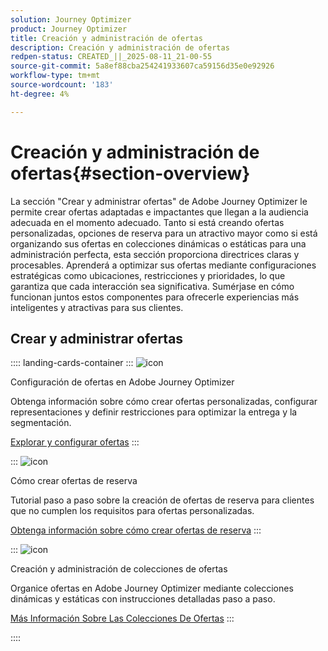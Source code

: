```yaml
---
solution: Journey Optimizer
product: Journey Optimizer
title: Creación y administración de ofertas
description: Creación y administración de ofertas
redpen-status: CREATED_||_2025-08-11_21-00-55
source-git-commit: 5a8ef88cba254241933607ca59156d35e0e92926
workflow-type: tm+mt
source-wordcount: '183'
ht-degree: 4%

---
```



# Creación y administración de ofertas{#section-overview}

La sección &quot;Crear y administrar ofertas&quot; de Adobe Journey Optimizer le permite crear ofertas adaptadas e impactantes que llegan a la audiencia adecuada en el momento adecuado. Tanto si está creando ofertas personalizadas, opciones de reserva para un atractivo mayor como si está organizando sus ofertas en colecciones dinámicas o estáticas para una administración perfecta, esta sección proporciona directrices claras y procesables. Aprenderá a optimizar sus ofertas mediante configuraciones estratégicas como ubicaciones, restricciones y prioridades, lo que garantiza que cada interacción sea significativa. Sumérjase en cómo funcionan juntos estos componentes para ofrecerle experiencias más inteligentes y atractivas para sus clientes.

## Crear y administrar ofertas

:::: landing-cards-container
:::
![icon](https://cdn.experienceleague.adobe.com/icons/gear.svg)

Configuración de ofertas en Adobe Journey Optimizer

Obtenga información sobre cómo crear ofertas personalizadas, configurar representaciones y definir restricciones para optimizar la entrega y la segmentación.

[Explorar y configurar ofertas](configure-offers-landing-page.md)
:::

:::
![icon](https://cdn.experienceleague.adobe.com/icons/circle-play.svg)

Cómo crear ofertas de reserva

Tutorial paso a paso sobre la creación de ofertas de reserva para clientes que no cumplen los requisitos para ofertas personalizadas.

[Obtenga información sobre cómo crear ofertas de reserva](../using/offers/offer-library/creating-fallback-offers.md)
:::

:::
![icon](https://cdn.experienceleague.adobe.com/icons/list-check.svg)

Creación y administración de colecciones de ofertas

Organice ofertas en Adobe Journey Optimizer mediante colecciones dinámicas y estáticas con instrucciones detalladas paso a paso.

[Más Información Sobre Las Colecciones De Ofertas](../using/offers/offer-library/creating-collections.md)
:::

::::
